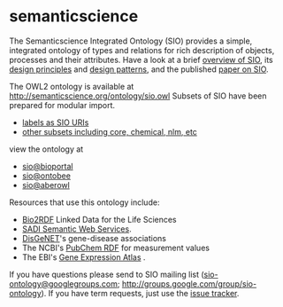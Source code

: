 # semanticscience
The Semanticscience Integrated Ontology (SIO) provides a simple, integrated ontology of types and relations for rich description of objects, processes and their attributes. Have a look at a brief [overview of SIO](https://github.com/micheldumontier/semanticscience/wiki/SIO-Overview), its [design principles](https://github.com/micheldumontier/semanticscience/wiki/Ontology-Design-Principles) and [design patterns](https://github.com/micheldumontier/semanticscience/wiki/Design-Patterns), and the published [paper on SIO](http://www.jbiomedsem.com/content/5/1/14).  

The OWL2 ontology is available at http://semanticscience.org/ontology/sio.owl 
Subsets of SIO have been prepared for modular import. 
* [labels as SIO URIs](https://github.com/micheldumontier/semanticscience/tree/master/ontology/sio/release/sio-subset-labels.owl)
* [other subsets including core, chemical, nlm, etc](https://github.com/micheldumontier/semanticscience/tree/master/ontology/sio/release/)

view the ontology at 
* [sio@bioportal](http://bioportal.bioontology.org/ontologies/SIO)
* [sio@ontobee](http://www.ontobee.org/browser/index.php?o=SIO) 
* [sio@aberowl](http://aber-owl.net/ontology/SIO)

Resources that use this ontology include:
* [Bio2RDF](http://bio2rdf.org/) Linked Data for the Life Sciences 
* [SADI Semantic Web Services](http://sadiframework.org). 
* [DisGeNET](http://rdf.imim.es/DisGeNET.html)'s gene-disease associations 
* The NCBI's [PubChem RDF](http://pubchem.ncbi.nlm.nih.gov/rdf/) for measurement values 
* The EBI's [Gene Expression Atlas](http://www.ebi.ac.uk/rdf/documentation/atlas) . 

If you have questions please send to SIO mailing list (sio-ontology@googlegroups.com; http://groups.google.com/group/sio-ontology). If you have term requests, just use the [issue tracker](https://github.com/micheldumontier/semanticscience/issues).
